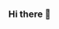 ### Hi there 👋

<!--
**TheDemopan/TheDemopan** is a ✨ _special_ ✨ repository because its `README.md` (this file) appears on your GitHub profile.

Here are some ideas to get you started:

- 🔭 I’m currently working on things I should really stop working on
- 🌱 I’m currently learning the extents of my inactivity
- 👯 I’m looking to collaborate on ... uh...
- 🤔 I’m looking for help with understanding the Bionicles lore
- 💬 Ask me about the ultimate fate of the universe
- 📫 How to reach me: Discord: TheDemopan#0966
- 😄 Pronouns: He/Him
- ⚡ Fun fact: I am rapidly approaching your location
-->
